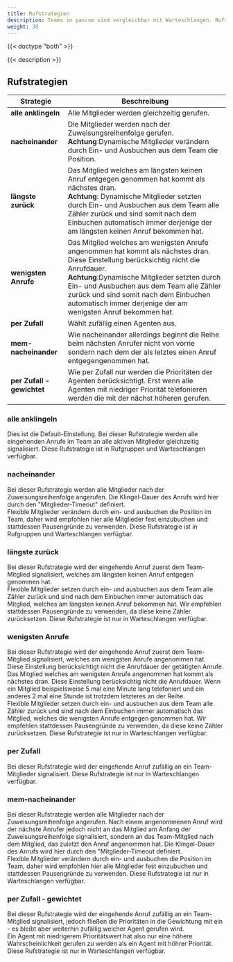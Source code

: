 ```yaml
---
title: Rufstrategien
description: Teams in pascom sind vergleichbar mit Warteschlangen. Rufstrategien helfen Ihnen Anrufe gezielt zu steuern.
weight: 30
---
```


{{< doctype "both" >}}

{{< description >}}

## Rufstrategien

|Strategie|Beschreibung|
|---|---|
|**alle anklingeln**|Alle Mitglieder werden gleichzeitig gerufen.|
|**nacheinander**|Die Mitglieder werden nach der Zuweisungsreihenfolge gerufen.<br>**Achtung**:Dynamische Mitglieder verändern durch Ein- und Ausbuchen aus dem Team die Position.|
|**längste zurück**|Das Mitglied welches am längsten keinen Anruf entgegen genommen hat kommt als nächstes dran.<br>**Achtung**: Dynamische Mitglieder setzten durch Ein- und Ausbuchen aus dem Team alle Zähler zurück und sind somit nach dem Einbuchen automatisch immer derjenige der am längsten keinen Anruf bekommen hat.|
|**wenigsten Anrufe**|Das Mitglied welches am wenigsten Anrufe angenommen hat kommt als nächstes dran. Diese Einstellung berücksichtig nicht die Anrufdauer. <br>**Achtung**:Dynamische Mitglieder setzten durch Ein- und Ausbuchen aus dem Team alle Zähler zurück und sind somit nach dem Einbuchen automatisch immer derjenige der am wenigsten Anruf bekommen hat.|
|**per Zufall**|Wählt zufällig einen Agenten aus.|
|**mem-nacheinander**|Wie nacheinander allerdings beginnt die Reihe beim nächsten Anrufer nicht von vorne sondern nach dem der als letztes einen Anruf entgegengenommen hat.|
|**per Zufall - gewichtet**|Wie per Zufall nur werden die Prioritäten der Agenten berücksichtigt. Erst wenn alle Agenten mit niedriger Priorität telefonieren werden die mit der nächst höheren gerufen.|

### alle anklingeln

Dies ist die Default-Einstellung. Bei dieser Rufstrategie werden alle eingehenden Anrufe im Team an alle aktiven Mitglieder gleichzeitig signalisiert. Diese Rufstrategie ist in Rufgruppen und Warteschlangen verfügbar.

### nacheinander

Bei dieser Rufstrategie werden alle Mitglieder nach der Zuweisungsreihenfolge angerufen. Die Klingel-Dauer des Anrufs wird hier durch den "Mitglieder-Timeout" definiert.       
Flexible Mitglieder verändern durch ein- und ausbuchen die Position im Team, daher wird empfohlen hier alle Mitglieder fest einzubuchen und stattdessen Pausengründe zu verwenden. Diese Rufstrategie ist in Rufgruppen und Warteschlangen verfügbar.

### längste zurück

Bei dieser Rufstrategie wird der eingehende Anruf zuerst dem Team-Mitglied signalisiert, welches am längsten keinen Anruf entgegen genommen hat.        
Flexible Mitglieder setzen durch ein- und ausbuchen aus dem Team alle Zähler zurück und sind nach dem Einbuchen immer automatisch das Mitglied, welches am längsten keinen Anruf bekommen hat. Wir empfehlen stattdessen Pausengründe zu verwenden, da diese keine Zähler zurücksetzen. Diese Rufstrategie ist nur in Warteschlangen verfügbar.

### wenigsten Anrufe

Bei dieser Rufstrategie wird der eingehende Anruf zuerst dem Team-Mitglied signalisiert, welches am wenigsten Anrufe angenommen hat.        
Diese Einstellung berücksichtigt nicht die Anrufdauer der getätigten Anrufe.
Das Mitglied welches am wenigsten Anrufe angenommen hat kommt als nächstes dran. Diese Einstellung berücksichtig nicht die Anrufdauer. Wenn ein Mitglied beispielsweise 5 mal eine Minute lang telefoniert und ein anderes 2 mal eine Stunde ist trotzdem letzteres an der Reihe.       
Flexible Mitglieder setzen durch ein- und ausbuchen aus dem Team alle Zähler zurück und sind nach dem Einbuchen immer automatisch das Mitglied, welches die wenigsten Anrufe entgegen genommen hat. Wir empfehlen stattdessen Pausengründe zu verwenden, da diese keine Zähler zurücksetzen. Diese Rufstrategie ist nur in Warteschlangen verfügbar.

### per Zufall

Bei dieser Rufstrategie wird der eingehende Anruf zufällig an ein Team-Mitglieder signalisiert. Diese Rufstrategie ist nur in Warteschlangen verfügbar.

### mem-nacheinander 

Bei dieser Rufstrategie werden alle Mitglieder nach der Zuweisungsreihenfolge angerufen. Nach einem angenommenen Anruf wird der nächste Anrufer jedoch nicht an das Mitglied am Anfang der Zuweisungsreihenfolge signalisiert, sondern an das Team-Mitglied nach dem Mitglied, das zuletzt den Anruf angenommen hat. Die Klingel-Dauer des Anrufs wird hier durch den "Mitglieder-Timeout definiert.        
Flexible Mitglieder verändern durch ein- und ausbuchen die Position im Team, daher wird empfohlen hier alle Mitglieder fest einzubuchen und stattdessen Pausengründe zu verwenden. Diese Rufstrategie ist nur in Warteschlangen verfügbar.

### per Zufall - gewichtet 

Bei dieser Rufstrategie wird der eingehende Anruf zufällig an ein Team-Mitglied signalisiert, jedoch fließen die Prioritäten in die Gewichtung mit ein - es bleibt aber weiterhin zufällig welcher Agent gerufen wird.      
Ein Agent mit niedrigerem Prioritätswert hat also nur eine höhere Wahrscheinlichkeit gerufen zu werden als ein Agent mit höhrer Priorität. Diese Rufstrategie ist nur in Warteschlangen verfügbar.
